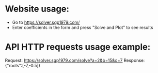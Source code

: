 # Website usage:
- Go to https://solver.sgp1979.com/ 
- Enter coefficients in the form and press "Solve and Plot" to see results

# API HTTP requests usage example:
Request:   https://solver.sgp1979.com/solve?a=2&b=15&c=7
Response:  {"roots":[-7,-0.5]}
